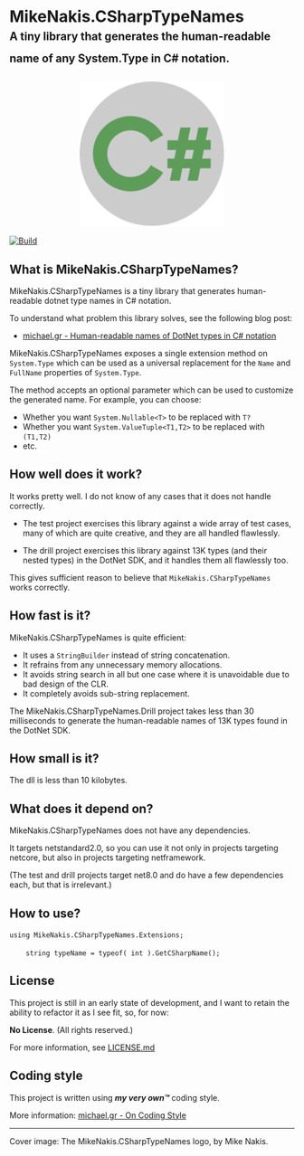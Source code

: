 # MikeNakis.CSharpTypeNames<br/><sub><sup>A tiny library that generates the human-readable name of any System.Type in C# notation.</sup></sub>

<p align="center">
  <img title="MikeNakis.CSharpTypeNames Logo" src="MikeNakis.CSharpTypeNames-Logo.svg" width="256" />
</p>

[![Build](https://github.com/mikenakis/MikeNakis.CSharpTypeNames/actions/workflows/CSharpTypeNames-github-workflow.yml/badge.svg)](https://github.com/mikenakis/MikeNakis.CSharpTypeNames/actions/workflows/CSharpTypeNames-github-workflow.yml)

## What is MikeNakis.CSharpTypeNames?

MikeNakis.CSharpTypeNames is a tiny library that generates human-readable dotnet type names in C# notation.

To understand what problem this library solves, see the following blog post:

 - [michael.gr - Human-readable names of DotNet types in C# notation](https://blog.michael.gr/2025/05/human-readable-names-of-dotnet-types-in.html)

MikeNakis.CSharpTypeNames exposes a single extension method on `System.Type` which can be used as a universal replacement for the `Name` and `FullName` properties of `System.Type`.

The method accepts an optional parameter which can be used to customize the generated name. For example, you can choose:

- Whether you want `System.Nullable<T>` to be replaced with `T?`
- Whether you want `System.ValueTuple<T1,T2>` to be replaced with `(T1,T2)`
- etc.

## How well does it work?
 
It works pretty well. I do not know of any cases that it does not handle correctly.

- The test project exercises this library against a wide array of test cases, many of which are quite creative, and they are all handled flawlessly.

- The drill project exercises this library against 13K types (and their nested types) in the DotNet SDK, and it handles them all flawlessly too.

This gives sufficient reason to believe that `MikeNakis.CSharpTypeNames` works correctly.

## How fast is it?

MikeNakis.CSharpTypeNames is quite efficient:

- It uses a `StringBuilder` instead of string concatenation.
- It refrains from any unnecessary memory allocations.
- It avoids string search in all but one case where it is unavoidable due to bad design of the CLR.
- It completely avoids sub-string replacement.

The MikeNakis.CSharpTypeNames.Drill project takes less than 30 milliseconds to generate the human-readable names of 13K types found in the DotNet SDK.

## How small is it?

The dll is less than 10 kilobytes.

## What does it depend on?

MikeNakis.CSharpTypeNames does not have any dependencies.

It targets netstandard2.0, so you can use it not only in projects targeting netcore, but also in projects targeting netframework. 

(The test and drill projects target net8.0 and do have a few dependencies each, but that is irrelevant.)

## How to use?

    using MikeNakis.CSharpTypeNames.Extensions;

	    string typeName = typeof( int ).GetCSharpName();

## License

This project is still in an early state of development, and I want to retain the ability to refactor it as I see fit, so, for now:

**No License**. (All rights reserved.)

For more information, see [LICENSE.md](LICENSE.md)

## Coding style

This project is written using _**my very own™**_ coding style.

More information: [michael.gr - On Coding Style](https://blog.michael.gr/2018/04/on-coding-style.html)

----------------------
Cover image: The MikeNakis.CSharpTypeNames logo, by Mike Nakis.
